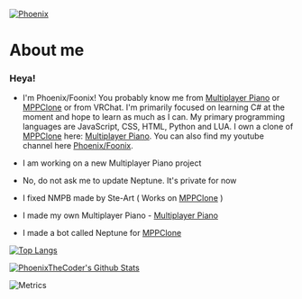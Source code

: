 [![Phoenix](https://img.shields.io/badge/Phoenix's-Multiplayer%20Piano-blue)](https://www.multiplayerpiano.net)

# About me

### Heya!
- I'm Phoenix/Foonix! You probably know me from [Multiplayer Piano](https://multiplayerpiano.com) or [MPPClone](https://mppclone.com) or from VRChat. I'm primarily focused on learning C# at the moment and hope to learn as much as I can. My primary programming languages are JavaScript, CSS, HTML, Python and LUA. I own a clone of [MPPClone](https://mppclone.com) here: [Multiplayer Piano](https://multiplayerpiano.dev). You can also find my youtube channel here [Phoenix/Foonix](https://www.youtube.com/channel/UCJUWY89BC9bb1KIfz-73XAw). 

- I am working on a new Multiplayer Piano project
- No, do not ask me to update Neptune. It's private for now
- I fixed NMPB made by Ste-Art ( Works on [MPPClone](https://mppclone.com) )
- I made my own Multiplayer Piano - [Multiplayer Piano](https://multiplayerpiano.dev)
- I made a bot called Neptune for [MPPClone](https://mppclone.com)

[![Top Langs](https://github-readme-stats.vercel.app/api/top-langs/?username=PhoenixTheCoder&hide=none)](https://phoenixthecoder.github.io)

[![PhoenixTheCoder's Github Stats](https://github-readme-stats.vercel.app/api?username=PhoenixTheCoder)](https://phoenixthecoder.github.io)

![Metrics](https://metrics.lecoq.io/PhoenixTheCoder?template=classic)

